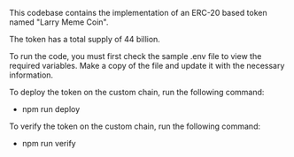 This codebase contains the implementation of an ERC-20 based token named "Larry Meme Coin".

The token has a total supply of 44 billion.

To run the code, you must first check the sample .env file to view the required variables. Make a copy of the file and update it with the necessary information.

To deploy the token on the custom chain, run the following command:

- npm run deploy

To verify the token on the custom chain, run the following command:

- npm run verify